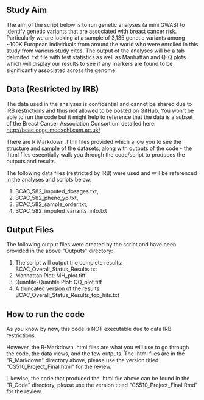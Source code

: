## Study Aim

The aim of the script below is to run genetic analyses (a mini GWAS) to identify genetic variants that are associated with breast cancer risk. Particularly we are looking at a sample of 3,135 genetic variants among ~100K European individuals from around the world who were enrolled in this study from various study cites. The output of the analyses will be a tab delimited .txt file with test statistics as well as Manhattan and Q-Q plots which will display our results to see if any markers are found to be significantly associated across the genome.

## Data (Restricted by IRB)

The data used in the analyses is confidential and cannot be shared due to IRB restrictions and thus not allowed to be posted on GitHub. You won't be able to run the code but it might help to reference that the data is a subset of the Breast Cancer Association Consortium detailed here: http://bcac.ccge.medschl.cam.ac.uk/

There are R Markdown .html files provided which allow you to see the structure and sample of the datasets, along with outputs of the code - the .html files eseentially walk you through the code/script to produces the outputs and results.

The following data files (restricted by IRB) were used and will be referenced in the analyses and scripts below:

1) BCAC_582_imputed_dosages.txt,
2) BCAC_582_pheno_yp.txt,
3) BCAC_582_sample_order.txt,
4) BCAC_582_imputed_variants_info.txt

## Output Files

The following output files were created by the script and have been provided in the above "Outputs" directory:

1) The script will output the complete results: BCAC_Overall_Status_Results.txt
2) Manhattan Plot: MH_plot.tiff
3) Quantile-Quantile Plot: QQ_plot.tiff
4) A truncated version of the results: BCAC_Overall_Status_Results_top_hits.txt

## How to run the code
As you know by now, this code is NOT executable due to data IRB restrictions. 

However, the R-Markdown .html files are what you will use to go through the code, the data views, and the few outputs. The .html files are in the "R_Markdown" directory above, please use the version titled "CS510_Project_Final.html" for the review.

Likewise, the code that produced the .html file above can be found in the "R_Code" directory, please use the version titled "CS510_Project_Final.Rmd" for the review.

